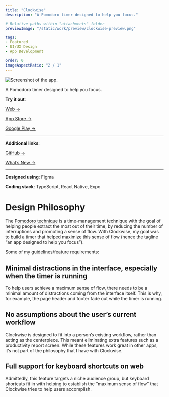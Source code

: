 ```yaml
---
title: "Clockwise"
description: "A Pomodoro timer designed to help you focus."

# Relative paths within "attachments" folder
previewImage: "/static/work/preview/clockwise-preview.png"

tags:
- Featured
- UI/UX Design
- App Development

order: 0
imageAspectRatio: "2 / 1"
---
```


![Screenshot of the app.](/static/work/clockwise/clockwise-0.png)

A Pomodoro timer designed to help you focus.

**Try it out**:

[Web →](https://clockwise.bchen.dev)

[App Store →](https://apps.apple.com/us/app/clockwise-pomodoro-timer/id1610821428)

[Google Play →](https://play.google.com/store/apps/details?id=co.birb.session)

---

**Additional links**:

[GitHub →](https://github.com/brendan-ch/clockwise)

[What’s New →](http://bchen.dev/doc/clockwise-whats-new)

---

**Designed using**: Figma

**Coding stack**: TypeScript, React Native, Expo

# Design Philosophy
The [Pomodoro technique](https://en.wikipedia.org/wiki/Pomodoro_Technique) is a time-management technique with the goal of helping people extract the most out of their time, by reducing the number of interruptions and promoting a sense of flow. With Clockwise, my goal was to build a timer that helped maximize this sense of flow (hence the tagline “an app designed to help you focus”).

Some of my guidelines/feature requirements:

## Minimal distractions in the interface, especially when the timer is running

To help users achieve a maximum sense of flow, there needs to be a minimal amount of distractions coming from the interface itself. This is why, for example, the page header and footer fade out while the timer is running.

## No assumptions about the user’s current workflow

Clockwise is designed to fit into a person’s existing workflow, rather than acting as the centerpiece. This meant eliminating extra features such as a productivity report screen. While these features work great in other apps, it’s not part of the philosophy that I have with Clockwise.

## Full support for keyboard shortcuts on web

Admittedly, this feature targets a niche audience group, but keyboard shortcuts fit in with helping to establish the “maximum sense of flow” that Clockwise tries to help users accomplish.